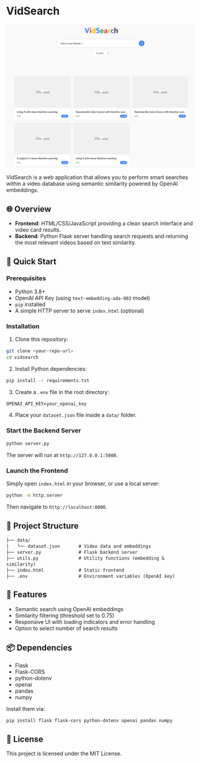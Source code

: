 # VidSearch

![Banner](documents/vidsearch.PNG)

VidSearch is a web application that allows you to perform smart searches within a video database using semantic similarity powered by OpenAI embeddings.

## 🌐 Overview

- **Frontend**: HTML/CSS/JavaScript providing a clean search interface and video card results.
- **Backend**: Python Flask server handling search requests and returning the most relevant videos based on text similarity.

## 🚀 Quick Start

### Prerequisites

- Python 3.8+
- OpenAI API Key (using `text-embedding-ada-002` model)
- `pip` installed
- A simple HTTP server to serve `index.html` (optional)

### Installation

1. Clone this repository:

```bash
git clone <your-repo-url>
cd vidsearch
```

2. Install Python dependencies:

```bash
pip install -r requirements.txt
```

3. Create a `.env` file in the root directory:

```
OPENAI_API_KEY=your_openai_key
```

4. Place your `dataset.json` file inside a `data/` folder.

### Start the Backend Server

```bash
python server.py
```

The server will run at `http://127.0.0.1:5000`.

### Launch the Frontend

Simply open `index.html` in your browser, or use a local server:

```bash
python -m http.server
```

Then navigate to `http://localhost:8000`.

## 📂 Project Structure

```
├── data/
│   └── dataset.json       # Video data and embeddings
├── server.py              # Flask backend server
├── utils.py               # Utility functions (embedding & similarity)
├── index.html             # Static frontend
├── .env                   # Environment variables (OpenAI key)
```

## 🧠 Features

- Semantic search using OpenAI embeddings
- Similarity filtering (threshold set to 0.75)
- Responsive UI with loading indicators and error handling
- Option to select number of search results

## 📦 Dependencies

- Flask
- Flask-CORS
- python-dotenv
- openai
- pandas
- numpy

Install them via:

```bash
pip install flask flask-cors python-dotenv openai pandas numpy
```

## 📜 License

This project is licensed under the MIT License.
